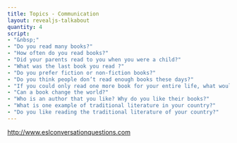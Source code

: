 ```yaml
---
title: Topics - Communication
layout: revealjs-talkabout
quantity: 4
script: 
- "&nbsp;"
- "Do you read many books?"
- "How often do you read books?"
- "Did your parents read to you when you were a child?"
- "What was the last book you read ?"
- "Do you prefer fiction or non-fiction books?"
- "Do you think people don’t read enough books these days?"
- "If you could only read one more book for your entire life, what would it be?"
- "Can a book change the world?"
- "Who is an author that you like? Why do you like their books?"
- "What is one example of traditional literature in your country?"
- "Do you like reading the traditional literature of your country?"
---
```

http://www.eslconversationquestions.com